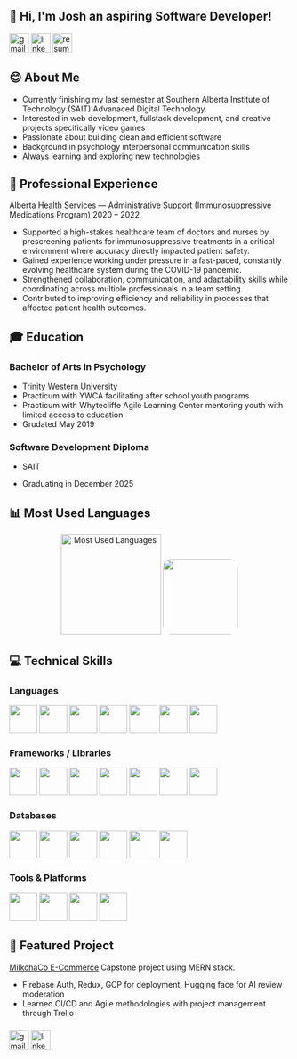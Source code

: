 <h2 align="left">👋 Hi, I'm Josh an aspiring Software Developer!</h2>

<div align="left">
  <img src="https://img.shields.io/static/v1?message=Gmail&logo=gmail&label=&color=D14836&logoColor=white&labelColor=&style=for-the-badge" height="35" alt="gmail logo"  />
  <a href="https://www.linkedin.com/in/josh-louie-a44aa43b/"> </a>
  <img src="https://img.shields.io/static/v1?message=LinkedIn&logo=linkedin&label=&color=0077B5&logoColor=white&labelColor=&style=for-the-badge" height="35" alt="linkedin logo"  />
      <img src="https://img.shields.io/static/v1?message=Resume&logo=adobeacrobatreader&label=&color=0A66C2&logoColor=white&labelColor=&style=for-the-badge" height="35" alt="resume logo" />

</div>

## 😊 About Me  

- Currently finishing my last semester at Southern Alberta Institute of Technology (SAIT) Advanaced Digital Technology.
- Interested in web development, fullstack development, and creative projects specifically video games 
- Passionate about building clean and efficient software 
- Background in psychology interpersonal communication skills
- Always learning and exploring new technologies  

## 👔 Professional Experience  

Alberta Health Services — Administrative Support (Immunosuppressive Medications Program)
2020 – 2022
- Supported a high-stakes healthcare team of doctors and nurses by prescreening patients for immunosuppressive treatments in a critical environment where accuracy directly impacted patient safety.
- Gained experience working under pressure in a fast-paced, constantly evolving healthcare system during the COVID-19 pandemic.
- Strengthened collaboration, communication, and adaptability skills while coordinating across multiple professionals in a team setting.
- Contributed to improving efficiency and reliability in processes that affected patient health outcomes.

## 🎓 Education  

### Bachelor of Arts in Psychology 
- Trinity Western University
- Practicum with YWCA facilitating after school youth programs
- Practicum with Whytecliffe Agile Learning Center mentoring youth with limited access to education 
- Grudated May 2019
### Software Development Diploma
- SAIT

- Graduating in December 2025

## 📊 Most Used Languages

<div align="center">
  <img src="https://github-readme-stats.vercel.app/api/top-langs/?username=joshualoui&layout=compact&theme=radical" alt="Most Used Languages" height="180"/>
<img style="border-radius:16px;" src="https://i.pinimg.com/originals/f0/f0/d9/f0f0d932d6e39c7af5aa305cbd8da735.gif"  height="135" />
</div>

## 💻 Technical Skills 

### Languages  
<p>
  <img src="https://cdn.jsdelivr.net/gh/devicons/devicon/icons/java/java-original.svg" width="50" height="50"/>
  <img src="https://cdn.jsdelivr.net/gh/devicons/devicon/icons/csharp/csharp-original.svg" width="50" height="50"/>
  <img src="https://cdn.jsdelivr.net/gh/devicons/devicon/icons/python/python-original.svg" width="50" height="50"/>
  <img src="https://cdn.jsdelivr.net/gh/devicons/devicon/icons/javascript/javascript-original.svg" width="50" height="50"/>
  <img src="https://cdn.jsdelivr.net/gh/devicons/devicon/icons/typescript/typescript-original.svg" width="50" height="50"/>
  <img src="https://cdn.jsdelivr.net/gh/devicons/devicon/icons/html5/html5-original.svg" width="50" height="50"/>
  <img src="https://cdn.jsdelivr.net/gh/devicons/devicon/icons/css3/css3-original.svg" width="50" height="50"/>
</p>

### Frameworks / Libraries  
<p>
  <img src="https://cdn.jsdelivr.net/gh/devicons/devicon/icons/react/react-original.svg" width="50" height="50"/>
  <img src="https://cdn.jsdelivr.net/gh/devicons/devicon/icons/nextjs/nextjs-original.svg" width="50" height="50"/>
  <img src="https://cdn.jsdelivr.net/gh/devicons/devicon/icons/nodejs/nodejs-original.svg" width="50" height="50"/>
  <img src="https://encrypted-tbn0.gstatic.com/images?q=tbn:ANd9GcT4T1YOdxe--UDu6VlEaqifJFs_dIXyiJUM0A&s" width="50" height="50"/>
  <img src="https://cdn.jsdelivr.net/gh/devicons/devicon/icons/dot-net/dot-net-original.svg" width="50" height="50"/>
  <img src="https://upload.wikimedia.org/wikipedia/commons/thumb/d/d5/Tailwind_CSS_Logo.svg/1200px-Tailwind_CSS_Logo.svg.png" width="50" height="50"/>
  <img src="https://www.vectorlogo.zone/logos/firebase/firebase-icon.svg" width="50" height="50"/>
</p>

### Databases  
<p>
  <img src="https://cdn.jsdelivr.net/gh/devicons/devicon/icons/mysql/mysql-original.svg" width="50" height="50"/>
  <img src="https://cdn.iconscout.com/icon/free/png-256/free-mongodb-icon-svg-png-download-1175138.png" width="50" height="50"/>
  <img src="https://cdn.jsdelivr.net/gh/devicons/devicon/icons/postgresql/postgresql-original.svg" width="50" height="50"/>
  <img src="https://cdn.jsdelivr.net/gh/devicons/devicon/icons/oracle/oracle-original.svg" width="50" height="50"/>
  <img src="https://www.vectorlogo.zone/logos/supabase/supabase-icon.svg" width="50" height="50"/>
  <img src="https://www.vectorlogo.zone/logos/firebase/firebase-icon.svg" width="50" height="50"/>
</p>

### Tools & Platforms  
<p>
  <img src="https://cdn.jsdelivr.net/gh/devicons/devicon/icons/git/git-original.svg" width="50" height="50"/>
  <img src="https://cdn.jsdelivr.net/gh/devicons/devicon/icons/docker/docker-original.svg" width="50" height="50"/>
  <img src="https://cdn.jsdelivr.net/gh/devicons/devicon/icons/googlecloud/googlecloud-original.svg" width="50" height="50"/>
  <img src="https://1000logos.net/wp-content/uploads/2024/08/Vercel-Logo.jpg" width="50" height="50"/>

</p>

## 🔨 Featured Project  

<a href="https://milkcha.shop" >MilkchaCo E-Commerce</a> Capstone project using MERN stack. 
- Firebase Auth, Redux, GCP for deployment, Hugging face for AI review moderation
- Learned CI/CD and Agile methodologies with project management through Trello

###

<div align="left">
  <img src="https://img.shields.io/static/v1?message=Gmail&logo=gmail&label=&color=D14836&logoColor=white&labelColor=&style=for-the-badge" height="35" alt="gmail logo"  />
  <img src="https://img.shields.io/static/v1?message=LinkedIn&logo=linkedin&label=&color=0077B5&logoColor=white&labelColor=&style=for-the-badge" height="35" alt="linkedin logo"  />
</div>

###

<br clear="both">
